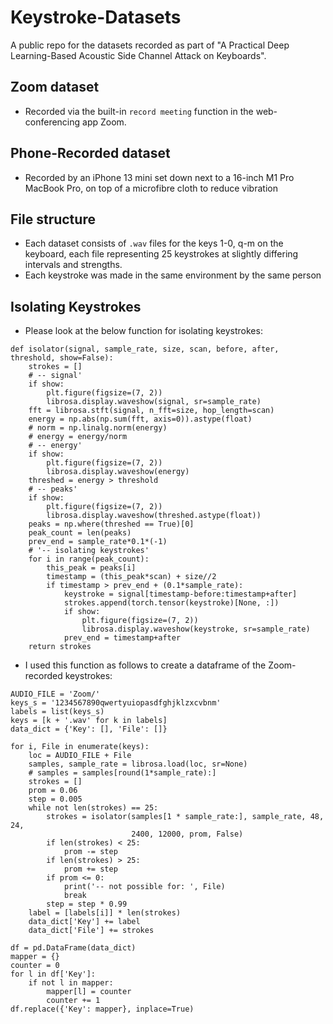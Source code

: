 # Keystroke-Datasets
A public repo for the datasets recorded as part of "A Practical Deep Learning-Based Acoustic Side Channel Attack on Keyboards".

## Zoom dataset
- Recorded via the built-in `record meeting` function in the web-conferencing app Zoom.

## Phone-Recorded dataset
- Recorded by an iPhone 13 mini set down next to a 16-inch M1 Pro MacBook Pro, on top of a microfibre cloth to reduce vibration

## File structure
- Each dataset consists of `.wav` files for the keys 1-0, q-m on the keyboard, each file representing 25 keystrokes at slightly differing intervals and strengths.
- Each keystroke was made in the same environment by the same person

## Isolating Keystrokes
- Please look at the below function for isolating keystrokes:
```Python3
def isolator(signal, sample_rate, size, scan, before, after, threshold, show=False):
    strokes = []
    # -- signal'
    if show:
        plt.figure(figsize=(7, 2))
        librosa.display.waveshow(signal, sr=sample_rate)
    fft = librosa.stft(signal, n_fft=size, hop_length=scan)
    energy = np.abs(np.sum(fft, axis=0)).astype(float)
    # norm = np.linalg.norm(energy)
    # energy = energy/norm
    # -- energy'
    if show:
        plt.figure(figsize=(7, 2))
        librosa.display.waveshow(energy)
    threshed = energy > threshold
    # -- peaks'
    if show:
        plt.figure(figsize=(7, 2))
        librosa.display.waveshow(threshed.astype(float))
    peaks = np.where(threshed == True)[0]
    peak_count = len(peaks)
    prev_end = sample_rate*0.1*(-1)
    # '-- isolating keystrokes'
    for i in range(peak_count):
        this_peak = peaks[i]
        timestamp = (this_peak*scan) + size//2
        if timestamp > prev_end + (0.1*sample_rate):
            keystroke = signal[timestamp-before:timestamp+after]
            strokes.append(torch.tensor(keystroke)[None, :])
            if show:
                plt.figure(figsize=(7, 2))
                librosa.display.waveshow(keystroke, sr=sample_rate)
            prev_end = timestamp+after
    return strokes
```
- I used this function as follows to create a dataframe of the Zoom-recorded keystrokes:

```Python3
AUDIO_FILE = 'Zoom/'
keys_s = '1234567890qwertyuiopasdfghjklzxcvbnm'
labels = list(keys_s)
keys = [k + '.wav' for k in labels]
data_dict = {'Key': [], 'File': []}

for i, File in enumerate(keys):
    loc = AUDIO_FILE + File
    samples, sample_rate = librosa.load(loc, sr=None)
    # samples = samples[round(1*sample_rate):]
    strokes = []
    prom = 0.06
    step = 0.005
    while not len(strokes) == 25:
        strokes = isolator(samples[1 * sample_rate:], sample_rate, 48, 24,
                           2400, 12000, prom, False)
        if len(strokes) < 25:
            prom -= step
        if len(strokes) > 25:
            prom += step
        if prom <= 0:
            print('-- not possible for: ', File)
            break
        step = step * 0.99
    label = [labels[i]] * len(strokes)
    data_dict['Key'] += label
    data_dict['File'] += strokes

df = pd.DataFrame(data_dict)
mapper = {}
counter = 0
for l in df['Key']:
    if not l in mapper:
        mapper[l] = counter
        counter += 1
df.replace({'Key': mapper}, inplace=True)
```
